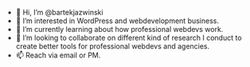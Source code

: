 - 👋 Hi, I’m @bartekjazwinski
- 👀 I’m interested in WordPress and webdevelopment business. 
- 🌱 I’m currently learning about how professional webdevs work. 
- 💞️ I’m looking to collaborate on different kind of research I conduct to create better tools for professional webdevs and agencies. 
- 📫 Reach via email or PM.

<!---
bartekjazwinski/bartekjazwinski is a ✨ special ✨ repository because its `README.md` (this file) appears on your GitHub profile.
You can click the Preview link to take a look at your changes.
--->
